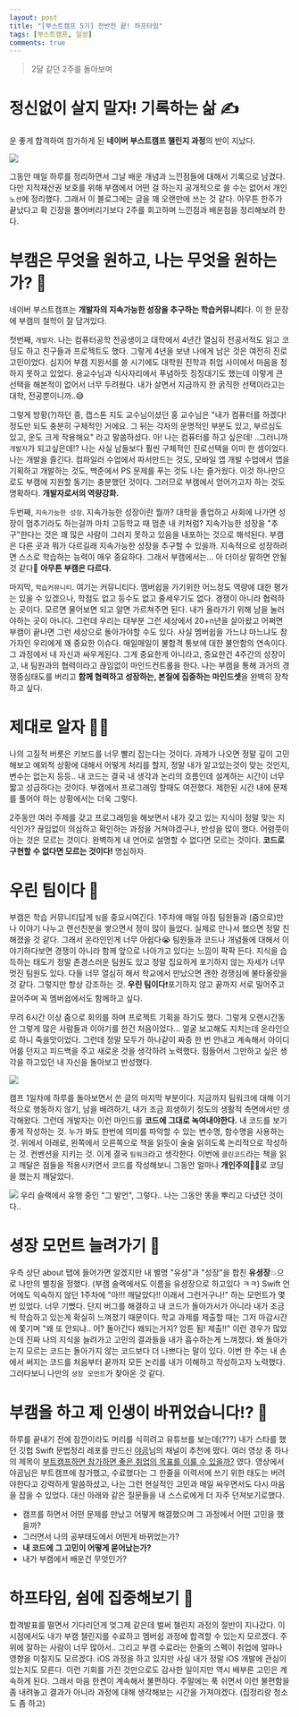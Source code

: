 ```yaml
---
layout: post
title: "[부스트캠프 5기] 전반전 끝! 하프타임"
tags: [부스트캠프, 일상]
comments: true
---
```


> 2달 같던 2주를 돌아보며  

# 정신없이 살지 말자! 기록하는 삶 ✍️

운 좋게 합격하여 참가하게 된 **네이버 부스트캠프 챌린지 과정**의 반이 지났다.  

<img src="https://user-images.githubusercontent.com/35067611/89651441-e72cff00-d8fe-11ea-981a-080b093153e2.png">  

그동안 매일 하루를 정리하면서 그날 배운 개념과 느낀점들에 대해서 기록으로 남겼다. 다만 지적재산권 보호를 위해 부캠에서 어떤 걸 하는지 공개적으로 쓸 수는 없어서 개인 `노션`에 정리했다. 그래서 이 블로그에는 글을 꽤 오랜만에 쓰는 것 같다. 아무튼 한주가 끝났다고 확 긴장을 풀어버리기보다 2주를 회고하며 느낀점과 배운점을 정리해보려 한다.  

# 부캠은 무엇을 원하고, 나는 무엇을 원하는가? 🤔

네이버 부스트캠프는 **개발자의 지속가능한 성장을 추구하는 학습커뮤니티**다. 이 한 문장에 부캠의 철학이 잘 담겨있다.  

첫번째, `개발자`.  나는 컴퓨터공학 전공생이고 대학에서 4년간 열심히 전공서적도 읽고 코딩도 하고 친구들과 프로젝트도 했다. 그렇게 4년을 보낸 나에게 남은 것은 여전히 진로고민이었다. 심지어 부캠 지원서를 쓸 시기에도 대학원 진학과 취업 사이에서 마음을 정하지 못하고 있었다. 용교수님과 식사자리에서 푸념하듯 징징대기도 했는데 이렇게 큰 선택을 해본적이 없어서 너무 두려웠다. 내가 살면서 지금까지 한 굵직한 선택이라고는 대학, 전공뿐이니까..😅  

그렇게 방황(?)하던 중, 캡스톤 지도 교수님이셨던 홍 교수님은 "내가 컴퓨터를 하겠다! 정도만 되도 충분히 구체적인 거에요. 그 뒤는 각자의 운명적인 부분도 있고, 부르심도 있고, 운도 크게 작용해요" 라고 말씀하셨다. 아! 나는 컴퓨터를 하고 싶은데! ..그러니까 `개발자`가 되고싶은데!? 나는 사실 남들보다 훨씬 구체적인 진로선택을 이미 한 셈이었다. 나는 개발을 즐긴다. 컴파일러 수업에서 파서만드는 것도, 모바일 앱 개발 수업에서 앱을 기획하고 개발하는 것도, 백준에서 PS 문제를 푸는 것도 나는 즐거웠다. 이것 하나만으로도 부캠에 지원할 동기는 충분했던 것이다. 그러므로 부캠에서 얻어가고자 하는 것도 명확하다. **개발자로서의 역량강화.**  

두번째, `지속가능한 성장`. 지속가능한 성장이란 뭘까? 대학을 졸업하고 사회에 나가면 성장이 멈추기라도 하는걸까 마치 고등학교 때 멈춘 내 키처럼? 지속가능한 성장을 "추구"한다는 것은 꽤 많은 사람이 그러지 못하고 있음을 내포하는 것으로 해석된다. 부캠은 다른 곳과 뭐가 다르길래 지속가능한 성장을 추구할 수 있을까. 지속적으로 성장하려면 스스로 학습하는 능력이 매우 중요하다. 그래서 부캠에서는... 아 더이상 말하면 안될 것 같다🤫 **아무튼 부캠은 다르다.**  

마지막, `학습커뮤니티`. 여기는 커뮤니티다. 멤버쉽을 가기위한 어느정도 역량에 대한 평가는 있을 수 있겠으나, 학점도 없고 등수도 없고 줄세우기도 없다. 경쟁이 아니라 협력하는 곳이다. 모르면 물어보면 되고 알면 가르쳐주면 된다. 내가 올라가기 위해 남을 눌러야하는 곳이 아니다. 그런데 우리는 대부분 그런 세상에서 20+n년을 살아왔고 어쩌면 부캠이 끝나면 그런 세상으로 돌아가야할 수도 있다. 사실 멤버쉽을 가느냐 마느냐도 참가자인 우리에게 꽤 중요한 이슈다. 매일매일이 불합격 통보에 대한 불안함의 연속이다. 그 과정에서 내 자신과 싸우게된다. 그게 중요한게 아니라고, 중요한건 4주간의 성장이고, 내 팀원과의 협력이라고 끊임없이 마인드컨트롤을 한다. 나는 부캠을 통해 과거의 경쟁중심태도를 버리고 **함께 협력하고 성장하는, 본질에 집중하는 마인드셋**을 완벽히 장착하고 싶다.  

# 제대로 알자 👨‍💻

나의 고질적 버릇은 키보드를 너무 빨리 잡는다는 것이다. 과제가 나오면 정말 깊이 고민해보고 예외적 상황에 대해서 어떻게 처리를 할지, 정말 내가 알고있는것이 맞는 것인지, 변수는 없는지 등등.. 내 코드는 결국 내 생각과 논리의 흐름인데 설계하는 시간이 너무 짧고 성급하다는 것이다. 부캠에서 프로그래밍 할때도 여전했다. 제한된 시간 내에 문제를 풀어야 하는 상황에서는 더욱 그렇다.  

2주동안 여러 주제를 갖고 프로그래밍을 해보면서 내가 갖고 있는 지식이 정말 맞는 지식인가? 끊임없이 의심하고 확인하는 과정을 거쳐야겠구나, 반성을 많이 했다. 어렴풋이 아는 것은 모르는 것이다. 완벽하게 내 언어로 설명할 수 없다면 모르는 것이다. **코드로 구현할 수 없다면 모르는 것이다!** 명심하자.  

# 우린 팀이다 👊

부캠은 학습 커뮤니티답게 `팀`을 중요시여긴다. 1주차에 매일 아침 팀원들과 (줌으로)만나 이야기 나누고 랜선친분을 쌓으면서 정이 많이 들었다. 실제로 만나서 했으면 정말 친해졌을 것 같다. 그래서 온라인인게 너무 아쉽다😭 팀원들과 코드나 개념들에 대해서 이야기하다보면 경쟁이 아니라 함께 앞으로 나아가고 있다는 느낌이 팍팍 든다. 지식을 습득하는 태도가 정말 존경스러운 팀원도 있고 정말 집요하게 포기하지 않는 자세가 너무 멋진 팀원도 있다. 다들 너무 열심히 해서 학교에서 만났으면 괜한 경쟁심에 불타올랐을 것 같다. 그렇지만 항상 강조하는 것. **우린 팀이다**❗포기하지 않고 끝까지 서로 밀어주고 끌어주며 꼭 멤버쉽에서도 함께하고 싶다.

무려 6시간 이상 줌으로 회의를 하며 프로젝트 기획을 하기도 했다. 그렇게 오랜시간동안 그렇게 많은 사람들과 이야기를 한건 처음이었다... 얼굴 보고해도 지치는데 온라인으로 하니 죽을맛이었다. 그런데 정말 모두가 하나같이 짜증 한 번 안내고 계속해서 아이디어를 던지고 피드백을 주고 새로운 것을 생각하려 노력했다. 힘들어서 그만하고 싶은 생각을 하고있던 내 자신을 돌아보고 반성했다.

<img src="https://user-images.githubusercontent.com/35067611/89651432-e4320e80-d8fe-11ea-95f4-ddfe58b22fea.png">  

캠프 1일차에 하루를 돌아보면서 쓴 글의 마지막 부분이다. 지금까지 팀워크에 대해 이기적으로 행동하지 않기, 남을 배려하기, 내가 조금 희생하기 정도의 생활적 측면에서만 생각해왔다. 그런데 개발자는 이런 마인드를 **코드에 그대로 녹여내야한다.** 내 코드를 보기 좋게 작성하는 것. 누가 봐도 한번에 의미를 파악할 수 있는 변수명, 함수명을 사용하는 것. 위에서 아래로, 왼쪽에서 오른쪽으로 책을 읽듯이 술술 읽히도록 논리적으로 작성하는 것. 컨벤션을 지키는 것. 이게 결국 `팀워크`라고 생각한다. 이번에 `클린코드`라는 책을 읽고 깨달은 점들을 적용시키면서 코드를 작성해보니 그동안 얼마나 **개인주의**💁‍♂️로 코딩을 했는지 깨달았다.  

<img src="https://user-images.githubusercontent.com/35067611/89651444-e85e2c00-d8fe-11ea-9634-b415e9d4f74e.png">
우리 슬랙에서 유행 중인 "그 발언", 그렇다.. 나는 그동안 똥을 뿌리고 다녔던 것이다..

# 셩장 모먼트 늘려가기 🌱

우측 상단 about 탭에 들어가면 알겠지만 내 별명 "유셩"과 "성장"을 합친 **유셩장**💥으로 나만의 별칭을 정했다. (부캠 슬랙에서도 이름을 유셩장으로 하고있다 ㅋㅋ) Swift 언어에도 익숙하지 않던 1주차에 "아!!! 깨달았다!! 이래서 그런거구나!" 하는 모먼트가 몇번 있었다. 너무 기뻤다. 단지 버그를 해결하고 내 코드가 돌아가서가 아니라 내가 조금씩 학습하고 있는게 확실히 느껴졌기 때문이다. 학교 과제를 제출할 때는 그저 마감시간에 쫓기며 "왜 또 안되냐.. 어? 돌아간다 왜되는거지? 암튼 됨! 제출!!" 이런 경우가 많았는데 진짜 나의 지식을 늘려가고 고민의 결과들을 내가 흡수하는게 느껴졌다. 왜 돌아가는지 모르는 코드는 돌아가지 않는 코드보다 더 나쁘다는 말이 있다. 이번 한 주는 내 손에서 써지는 코드를 처음부터 끝까지 모든 논리를 내가 이해하고 작성하고자 노력했다. 그러다보니 나만의 `셩장 모먼트`가 찾아온 것 같다.  

# 부캠을 하고 제 인생이 바뀌었습니다!? 🏃  

하루를 끝내기 전에 잠깐이라도 머리를 식히려고 유튜브를 보는데(???) 내가 스타를 했던 깃헙 Swift 문법정리 레포를 만드신 [야곰](https://www.youtube.com/channel/UCkwWWEv3C-3ToeO57r5LCHQ)님의 채널이 추천에 떴다. 여러 영상 중 하나의 제목이 [부트캠프하면 참가하면 좋은 취업의 목표를 이룰 수 있을까?](https://www.youtube.com/watch?v=FzKE4kpRdXA) 였다. 영상에서 야곰님은 부트캠프에 참가했고, 수료했다는 그 한줄을 이력서에 쓰기 위한 태도는 버려야한다고 강력하게 말씀하셨고, 나는 그런 현실적인 고민과 매일 싸우면서도 다시 마음을 잡을 수 있었다. 대신 아래와 같은 질문들을 내 스스로에게 더 자주 던져보기로했다.  

- 캠프를 하면서 어떤 문제를 만났고 어떻게 해결했으며 그 과정에서 어떤 고민을 했을까?
- 그러면서 나의 공부태도에서 어떤게 바뀌었는가?
- **내 코드에 그 고민이 어떻게 묻어났는가?**
- 내가 부캠에서 배운건 무엇인가?

# 하프타임, 쉼에 집중해보기 🎯  

합격발표를 떨면서 기다리던게 엊그제 같은데 벌써 챌린지 과정의 절반이 지나갔다. 이 시점에서도 내가 부캠 챌린지를 수료하고 멤버쉽 과정에 합격할 수 있는지 모르겠다. 주위에 잘하는 사람이 너무 많아서.. 그리고 부캠 수료라는 한줄의 스펙이 취업에 얼마나 영향을 미칠지도 모르겠다. iOS 과정을 하고 있지만 사실 내가 정말 iOS 개발에 관심이 있는지도 모른다. 이런 기회를 가진 것만으로도 감사한 일이지만 역시 배부른 고민은 계속하게 된다. 그래서 마음 한켠이 계속해서 불편하다. 주말에는 푹 쉬면서 이런 불편함을 좀 내려놓고 결과가 아니라 과정에 대해 생각해보는 시간을 가져야겠다. (집정리랑 청소도 좀 하고)
